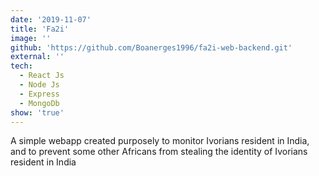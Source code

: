 ```yaml
---
date: '2019-11-07'
title: 'Fa2i'
image: ''
github: 'https://github.com/Boanerges1996/fa2i-web-backend.git'
external: ''
tech:
  - React Js
  - Node Js
  - Express
  - MongoDb
show: 'true'
---
```


A simple webapp created purposely to monitor Ivorians resident in India, and to prevent some other Africans from stealing the identity of Ivorians resident in India
